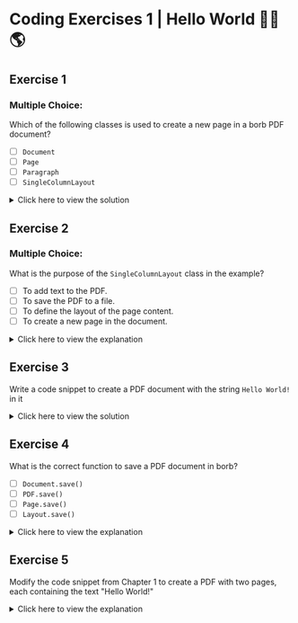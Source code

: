 # Coding Exercises 1 | Hello World 🙋🏼🌎

## Exercise 1
### Multiple Choice:
Which of the following classes is used to create a new page in a borb PDF document?

- [ ] `Document`
- [ ] `Page`
- [ ] `Paragraph`
- [ ] `SingleColumnLayout`

<details>
<summary>Click here to view the solution</summary>

- [ ] `Document`
- [x] `Page`
- [ ] `Paragraph`
- [ ] `SingleColumnLayout`

The `Page` class is used to create a new page in a borb PDF document. 
`Document` is the container for the pages, while `Paragraph` and `SingleColumnLayout` are used for content and layout, respectively.

</details>

## Exercise 2
### Multiple Choice:
What is the purpose of the `SingleColumnLayout` class in the example?

- [ ] To add text to the PDF.
- [ ] To save the PDF to a file.
- [ ] To define the layout of the page content.
- [ ] To create a new page in the document.

<details>
<summary>Click here to view the explanation</summary>

- [ ] To add text to the PDF.
- [ ] To save the PDF to a file.
- [x] To define the layout of the page content.
- [ ] To create a new page in the document.

The `SingleColumnLayout` class is used to define how the content is laid out on the page. It organizes elements in a single-column format.
</details>

## Exercise 3
Write a code snippet to create a PDF document with the string `Hello World!` in it

<details>
<summary>Click here to view the solution</summary>

```python
from borb.pdf import Document
from borb.pdf import Page
from borb.pdf import PageLayout, SingleColumnLayout
from borb.pdf import Paragraph

doc: Document = Document()

page: Page = Page()
doc.append_page(page)

layout: PageLayout = SingleColumnLayout(page)

layout.append_layout_element(Paragraph('Hello World!'))

PDF.save(what=d, where_to='output.pdf')
```
</details>

## Exercise 4

What is the correct function to save a PDF document in borb?

- [ ] `Document.save()`
- [ ] `PDF.save()`
- [ ] `Page.save()`
- [ ] `Layout.save()`
       
<details> 
<summary>Click here to view the explanation</summary> 

- [ ] `Document.save()`
- [x] `PDF.save()`
- [ ] `Page.save()`
- [ ] `Layout.save()`
  
The `PDF.save()` function is used to save a borb `Document` object to a file. Other options are not valid for saving.   
</details>

## Exercise 5

Modify the code snippet from Chapter 1 to create a PDF with two pages, each containing the text "Hello World!"

<details> 
<summary>Click here to view the explanation</summary> 

```python
from borb.pdf import Document
from borb.pdf import Page
from borb.pdf import PageLayout, SingleColumnLayout
from borb.pdf import Paragraph

doc: Document = Document()

for _ in range(0, 2):
       page: Page = Page()
       doc.append_page(page)

       layout: PageLayout = SingleColumnLayout(page)
       layout.append_layout_element(Paragraph('Hello World!'))

PDF.save(what=d, where_to='output.pdf')
```
</details>
